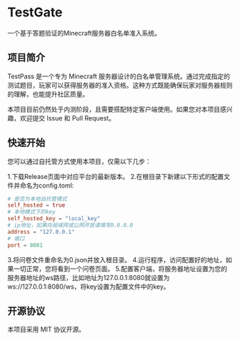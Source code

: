 # TestGate

一个基于答题验证的Minecraft服务器白名单准入系统。

## 项目简介

TestPass 是一个专为 Minecraft 服务器设计的白名单管理系统。通过完成指定的测试题目，玩家可以获得服务器的准入资格。这种方式既能确保玩家对服务器规则的理解，也能提升社区质量。

本项目目前仍然处于内测阶段，且需要搭配特定客户端使用。如果您对本项目感兴趣，欢迎提交 Issue 和 Pull Request。

##  快速开始

您可以通过自托管方式使用本项目，仅需以下几步：

1.下载Release页面中对应平台的最新版本。
2.在根目录下新建以下形式的配置文件并命名为config.toml:
```toml
# 是否为本地自托管模式
self_hosted = true
# 本地模式下的key
self_hosted_key = "local_key"
# ip地址，如果向局域网或公网开放请填写0.0.0.0
address = "127.0.0.1"
# 端口
port = 8081
```
3.将问卷文件重命名为0.json并放入根目录。
4.运行程序，访问配置好的地址，如果一切正常，您将看到一个问卷页面。
5.配置客户端，将服务器地址设置为您的服务器地址的ws路径，比如地址为127.0.0.1:8080就设置为ws://127.0.0.1:8080/ws，将key设置为配置文件中的key。

## 开源协议

本项目采用 MIT 协议开源。